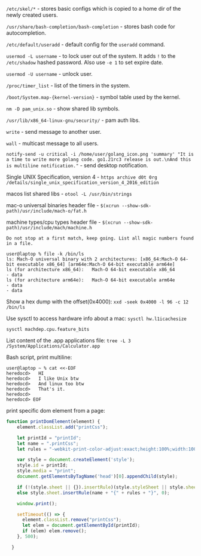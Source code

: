 ```/etc/skel/*``` - stores basic configs which is copied to a home dir of the newly created users.

```/usr/share/bash-completion/bash-completion``` - stores bash code for autocompletion.

```/etc/default/useradd``` - default config for the `useradd` command.

```usermod -L username``` - to lock user out of the system. It adds `!` to the `/etc/shadow` hashed password. Also use `-e 1` to set expire date.

```usermod -U username``` - unlock user.

```/proc/timer_list``` - list of the timers in the system.

```/boot/System.map-{kernel-version}``` - symbol table used by the kernel.

```nm -D pam_unix.so``` - show shared lib symbols.

```/usr/lib/x86_64-linux-gnu/security/``` - pam auth libs.

`write` - send message to another user.

`wall` - multicast message to all users.

`notify-send -u critical -i /home/user/golang_icon.png 'summary' "It is a time to write more golang code. go1.21rc3 release is out.\nAnd this is multiline notification."` - send desktop notification.


Single UNIX Specification, version 4 - `https archive d0t 0rg /details/single_unix_specification_version_4_2016_edition`

macos list shared libs - `otool -L /usr/bin/strings`

mac-o universal binaries header file - `$(xcrun --show-sdk-path)/usr/include/mach-o/fat.h`
 
machine types/cpu  types header file - `$(xcrun --show-sdk-path)/usr/include/mach/machine.h`

```
Do not stop at a first match, keep going. List all magic numbers found in a file.

user@laptop % file -k /bin/ls  
ls: Mach-O universal binary with 2 architectures: [x86_64:Mach-O 64-bit executable x86_64] [arm64e:Mach-O 64-bit executable arm64e]
ls (for architecture x86_64):	Mach-O 64-bit executable x86_64
- data
ls (for architecture arm64e):	Mach-O 64-bit executable arm64e
- data
- data
```

Show a hex dump with the offset(0x4000):
`xxd -seek 0x4000 -l 96 -c 12 /bin/ls`

Use sysctl to access hardware info about a mac:
`sysctl hw.l1icachesize`

`sysctl machdep.cpu.feature_bits`

List content of the .app applications file:
`tree -L 3 /System/Applications/Calculator.app`

Bash script, print multiline:
```
user@laptop ~ % cat <<-EOF
heredocd>   HI
heredocd>   I like Unix btw
heredocd>   And linux too btw
heredocd>   That's it.
heredocd> 
heredocd> EOF
```


print specific dom element from a page:

```js
function printDomElement(element) {
    element.classList.add("printCss");

    let printId = "printId";
    let name = ".printCss";
    let rules = "-webkit-print-color-adjust:exact;height:100%;width:100%;position:fixed;top:0;left:0;margin:0;";

    var style = document.createElement('style');
    style.id = printId;
    style.media = "print";
    document.getElementsByTagName('head')[0].appendChild(style);

    if (!(style.sheet || {}).insertRule)(style.styleSheet || style.sheet).addRule(name, rules);
    else style.sheet.insertRule(name + "{" + rules + "}", 0);

    window.print();

    setTimeout(() => {
      element.classList.remove("printCss");
      let elem = document.getElementById(printId);
      if (elem) elem.remove();
    }, 500);

  }
```
